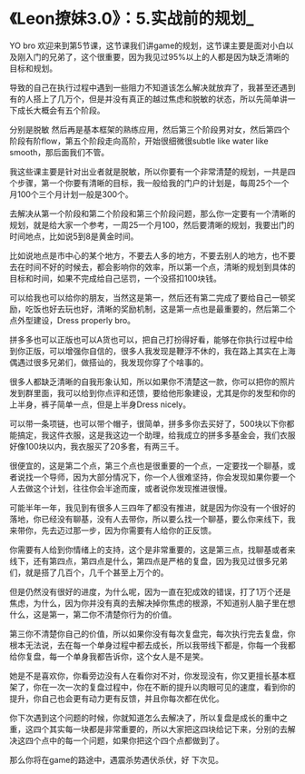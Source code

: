 # 《Leon撩妹3.0》：5.实战前的规划_

YO bro 欢迎来到第5节课，这节课我们讲game的规划，这节课主要是面对小白以及刚入门的兄弟了，这个很重要，因为我见过95%以上的人都是因为缺乏清晰的目标和规划。

导致的自己在执行过程中遇到一些阻力不知道该怎么解决就放弃了，我甚至还遇到有的人搭上了几万个，但是并没有真正的越过焦虑和脱敏的状态，所以先简单讲一下成长大概会有五个阶段。

分别是脱敏 然后再是基本框架的熟练应用，然后第三个阶段男对女，然后第四个阶段有阶flow，第五个阶段走向高阶，开始很细微很subtle like water like smooth，那后面我们不管。

我这些课主要是针对出业者就是脱敏，所以你要有一个非常清楚的规划，一共是四个步骤，第一个你要有清晰的目标，我一般给我的门户的计划是，每周25个一个月100个三个月计划一般是300个。

去解决从第一个阶段和第二个阶段和第三个阶段问题，那么你一定要有一个清晰的规划，就是给大家一个参考，一周25一个月100，然后要清晰的规划，我要出门的时间地点，比如说5到8是黄金时间。

比如说地点是市中心的某个地方，不要去人多的地方，不要去别人的地方，也不要去在时间不好的时候去，都会影响你的效率，所以第一个点，清晰的规划到具体的目标和时间，如果不完成给自己惩罚，一个没搭扣100块钱。

可以给我也可以给你的朋友，当然这是第一，然后还有第二完成了要给自己一顿奖励，吃饭也好去玩也好，清晰的奖励机制，这是第一点也是最重要的，然后第二个点外型建设，Dress properly bro。

拼多多也可以正版也可以A货也可以，把自己打扮得好看，能够在你执行过程中给到你正版，可以增强你自信的，很多人我发现是鞭浮不休的，我在路上其实在上海偶遇过很多兄弟们，做搭讪的，我发现你穿了个啥事的。

很多人都缺乏清晰的自我形象认知，所以如果你不清楚这一款，你可以把你的照片发到群里面，我可以给到你点评和还馈，要给他形象建设，尤其是你的发型和你的上半身，裤子简单一点，但是上半身Dress nicely。

可以带一条项链，也可以带个帽子，很简单，拼多多你去买好了，500块以下你都能搞定，我这件衣服，这是我这边一个助理，给我成立的拼多多基金会，我们衣服好像100块以内，我衣服买了20多套，有两三千。

很便宜的，这是第二个点，第三个点也是很重要的一个点，一定要找一个聊基，或者说找一个导师，因为大部分情况下，你一个人很难坚持，你会发现如果你要一个人去做这个计划，往往你会半途而废，或者说你发现推进很慢。

可能半年一年，我见到有很多人三四年了都没有推进，就是因为你没有一个很好的落地，你已经没有聊基，没有人去带你，所以要么找一个聊基，要么你来线下，我来带你，先去迈过那一步，因为你需要有人给你的正反馈。

你需要有人给到你情绪上的支持，这个是非常重要的，这是第三点，找聊基或者来线下，还有第四点，第四点是什么，第四点是严格的复盘，因为我见过很多兄弟们，就是搭了几百个，几千个甚至上万个的。

但是仍然没有很好的进度，为什么呢，因为一直在犯成效的错误，打了1万个还是焦虑，为什么，因为你并没有真的去解决掉你焦虑的根源，不知道别人脑子里在想什么，这是第一，第二你不清楚你行为的价值。

第三你不清楚你自己的价值，所以如果你没有每次复盘完，每次执行完去复盘，你根本无法说，去在每一个单身过程中都去成长，所以我带线下都是，你每一个我都给你复盘，每一个单身我都告诉你，这个女人是不是笑。

她是不是喜欢你，你看旁边没有人在看你对不对，你发现没有，你又更擅长基本框架了，你在一次一次的复盘过程中，你在不断的提升以肉眼可见的速度，看到你的提升，你自己也会更有动力更有反馈，并且你每次都在优化。

你下次遇到这个问题的时候，你就知道怎么去解决了，所以复盘是成长的重中之重，这四个其实每一块都是非常重要的，所以大家把这四块给记下来，分别的去解决这四个点中的每一个问题，如果你把这个四个点都做到了。

那么你将在game的路途中，遇震杀势遇伏杀伏，好 下次见。